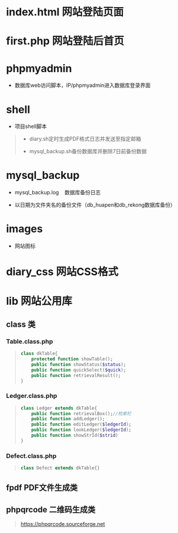 # index.html 网站登陆页面

# first.php 网站登陆后首页

# phpmyadmin

+ 数据库web访问脚本，IP/phpmyadmin进入数据库登录界面

# shell

+ 项目shell脚本

> + diary.sh定时生成PDF格式日志并发送至指定邮箱
> 
> + mysql_backup.sh备份数据库并删除7日前备份数据

# mysql_backup

+ mysql_backup.log    数据库备份日志

+ 以日期为文件夹名的备份文件（db_huapen和db_rekong数据库备份）

# images

+ 网站图标

# diary_css 网站CSS格式

# lib 网站公用库

## class 类

### Table.class.php

> ```php
> class dkTable{
>     protected function showTable();
>     public function showStatus($status);
>     public function quickSelect($quick);
>     public function retrievalResult();
> }
> ```

### Ledger.class.php

> ```php
> class Ledger extends dkTable{
>     public function retrievalBox();//检索栏
>     public function addLedger();
>     public function editLedger($ledgerId);
>     public function lookLedger($ledgerId);
>     public function showStrId($strid)
> }
> ```

### Defect.class.php

> ```php
> class Defect extends dkTable{}
> ```

## fpdf PDF文件生成类

## phpqrcode 二维码生成类

> https://phpqrcode.sourceforge.net
